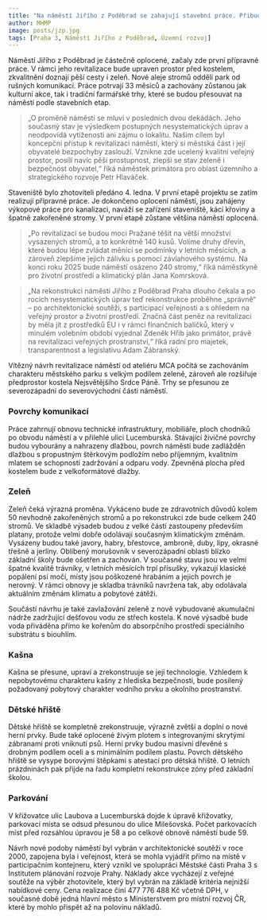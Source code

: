 ```yaml
---
title: "Na náměstí Jiřího z Poděbrad se zahajují stavební práce. Přibudou nové stromy nebo nádrž na zachycení dešťové vody"
author: MHMP
image: posts/jzp.jpg
tags: [Praha 3, Náměstí Jiřího z Poděbrad, Územní rozvoj]
---
```


Náměstí Jiřího z Poděbrad je částečně oplocené, začaly zde první přípravné práce. V rámci jeho revitalizace bude upraven prostor před kostelem, zkvalitnění doznají pěší cesty i zeleň. Nové aleje stromů oddělí park od rušných komunikací. Práce potrvají 33 měsíců a zachovány zůstanou jak kulturní akce, tak i tradiční farmářské trhy, které se budou přesouvat na náměstí podle stavebních etap.

> „O proměně náměstí se mluví v posledních dvou dekádách. Jeho současný stav je výsledkem postupných nesystematických úprav a neodpovídá vytíženosti ani zájmu o lokalitu. Našim cílem byl koncepční přístup k revitalizaci náměstí, který si městská část i její obyvatelé bezpochyby zaslouží. Vznikne zde ucelený kvalitní veřejný prostor, posílí navíc pěší prostupnost, zlepší se stav zeleně i bezpečnost obyvatel,“ říká náměstek primátora pro oblast územního a strategického rozvoje Petr Hlaváček.

Staveniště bylo zhotoviteli předáno 4. ledna. V první etapě projektu se zatím realizují přípravné práce. Je dokončeno oplocení náměstí, jsou zahájeny výkopové práce pro kanalizaci, naváží se zařízení staveniště, kácí křoviny a špatně zakořeněné stromy. V první etapě zůstane většina náměstí oplocená.

> „Po revitalizaci se budou moci Pražané těšit na větší množství vysazených stromů, a to konkrétně 140 kusů. Volíme druhy dřevin, které budou lépe zvládat měnící se podmínky v letních měsících, a zároveň zlepšíme jejich zálivku s pomocí závlahového systému. Na konci roku 2025 bude náměstí osázeno 240 stromy,“ říká náměstkyně pro životní prostředí a klimatický plán Jana Komrsková. 

> „Na rekonstrukci náměstí Jiřího z Poděbrad Praha dlouho čekala a po rocích nesystematických úprav teď rekonstrukce proběhne „správně“ – po architektonické soutěži, s participací veřejnosti a s ohledem na veřejný prostor a životní prostředí. Značná část peněz na revitalizaci by měla jít z prostředků EU i v rámci finančních balíčků, který v minulém volebním období vyjednal Zdeněk Hřib jako primátor, právě na revitalizaci veřejných prostranství,“ říká radní pro majetek, transparentnost a legislativu Adam Zábranský.

Vítězný návrh revitalizace náměstí od ateliéru MCA počítá se zachováním charakteru městského parku s velkým podílem zeleně, zároveň ale rozšiřuje předprostor kostela Nejsvětějšího Srdce Páně. Trhy se přesunou ze severozápadní do severovýchodní části náměstí.

### Povrchy komunikací

Práce zahrnují obnovu technické infrastruktury, mobiliáře, ploch chodníků po obvodu náměstí a v přilehlé ulici Lucemburská. Stávající živičné povrchy budou vybourány a nahrazeny dlažbou, povrch náměstí bude zadlážděn dlažbou s propustným štěrkovým podložím nebo příjemným, kvalitním mlatem se schopností zadržování a odparu vody. Zpevněná plocha před kostelem bude z velkoformátové dlažby.

### Zeleň

Zeleň čeká výrazná proměna. Vykáceno bude ze zdravotních důvodů kolem 50 nevhodně zakořeněných stromů a po rekonstrukci zde bude celkem 240 stromů. Ve skladbě výsadeb budou z velké části zastoupeny především platany, protože velmi dobře odolávají současným klimatickým změnám. Vysázeny budou také javory, habry, břestovce, ambroně, duby, lípy, okrasné třešně a jerlíny. Oblíbený morušovník v severozápadní oblasti blízko základní školy bude ošetřen a zachován. V současné stavu jsou ve velmi špatné kvalitě trávníky, v letních měsících trpí přísušky, vykazují klasické popálení psí močí, místy jsou poškozené hrabáním a jejich povrch je nerovný. V rámci obnovy je skladba trávníků navržena tak, aby odolávala aktuálním změnám klimatu a pobytové zátěži.

Součástí návrhu je také zavlažování zeleně z nově vybudované akumulační nádrže zadržující dešťovou vodu ze střech kostela. K nové výsadbě bude voda přiváděna přímo ke kořenům do absorpčního prostředí speciálního substrátu s biouhlím.

### Kašna

Kašna se přesune, upraví a zrekonstruuje se její technologie. Vzhledem k nepobytovému charakteru kašny z hlediska bezpečnosti, bude posílený požadovaný pobytový charakter vodního prvku a okolního prostranství.

### Dětské hřiště

Dětské hřiště se kompletně zrekonstruuje, výrazně zvětší a doplní o nové herní prvky. Bude také oplocené živým plotem s integrovanými skrytými zábranami proti vniknutí psů. Herní prvky budou masivní dřevěné s drobným podílem oceli a s minimálním podílem plastu. Povrch dětského hřiště se vysype borovými štěpkami s atestací pro dětská hřiště. O letních prázdninách pak přijde na řadu kompletní rekonstrukce zóny před základní školou.

### Parkování

V křižovatce ulic Laubova a Lucemburská dojde k úpravě křižovatky, parkovací místa se odsud přesunou do ulice Milešovská. Počet parkovacích míst před rozsáhlou úpravou je 58 a po celkové obnově náměstí bude 59.

Návrh nové podoby náměstí byl vybrán v architektonické soutěži v roce 2000, zapojena byla i veřejnost, která se mohla vyjádřit přímo na místě v participačním kontejneru, který vznikl ve spolupráci Městské části Praha 3 s Institutem plánování rozvoje Prahy. Náklady akce vycházejí z veřejné soutěže na výběr zhotovitele, který byl vybrán na základě kritéria nejnižší nabídkové ceny. Cena realizace činí 477 776 488 Kč včetně DPH, v současné době jedná hlavní město s Ministerstvem pro místní rozvoj ČR, které by mohlo přispět až na polovinu nákladů.
